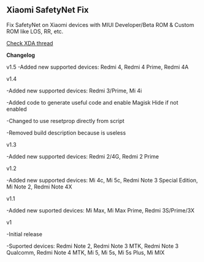 ## Xiaomi SafetyNet Fix
Fix SafetyNet on Xiaomi devices with MIUI Developer/Beta ROM & Custom ROM like LOS, RR, etc.

[Check XDA thread](https://forum.xda-developers.com/apps/magisk/xiaomi-safetynet-fix-t3600431)

**Changelog**

v1.5
-Added new supported devices: Redmi 4, Redmi 4 Prime, Redmi 4A

v1.4

-Added new supported devices: Redmi 3/Prime, Mi 4i

-Added code to generate useful code and enable Magisk Hide if not enabled

-Changed to use resetprop directly from script

-Removed build description because is useless

v1.3

-Added new supported devices: Redmi 2/4G, Redmi 2 Prime

v1.2

-Added new supported devices: Mi 4c, Mi 5c, Redmi Note 3 Special Edition, Mi Note 2, Redmi Note 4X

v1.1

-Added new suported devices: Mi Max, Mi Max Prime, Redmi 3S/Prime/3X

v1

-Initial release

-Suported devices: Redmi Note 2, Redmi Note 3 MTK, Redmi Note 3 Qualcomm, Redmi Note 4 MTK, Mi 5, Mi 5s, Mi 5s Plus, Mi MIX
